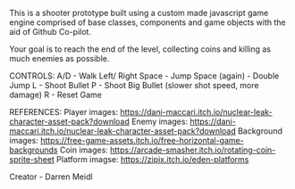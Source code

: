 This is a shooter prototype built using a custom made javascript game engine comprised of base classes, components and game objects with the aid of Github Co-pilot.

Your goal is to reach the end of the level, collecting coins and killing as much enemies as possible.

CONTROLS:
A/D - Walk Left/ Right
Space - Jump
Space (again) - Double Jump
L - Shoot Bullet
P - Shoot Big Bullet (slower shot speed, more damage)
R - Reset Game

REFERENCES:
Player images: https://dani-maccari.itch.io/nuclear-leak-character-asset-pack?download
Enemy images: https://dani-maccari.itch.io/nuclear-leak-character-asset-pack?download
Background images: https://free-game-assets.itch.io/free-horizontal-game-backgrounds
Coin images: https://arcade-smasher.itch.io/rotating-coin-sprite-sheet 
Platform imagse: https://zipix.itch.io/eden-platforms 

Creator - Darren Meidl

